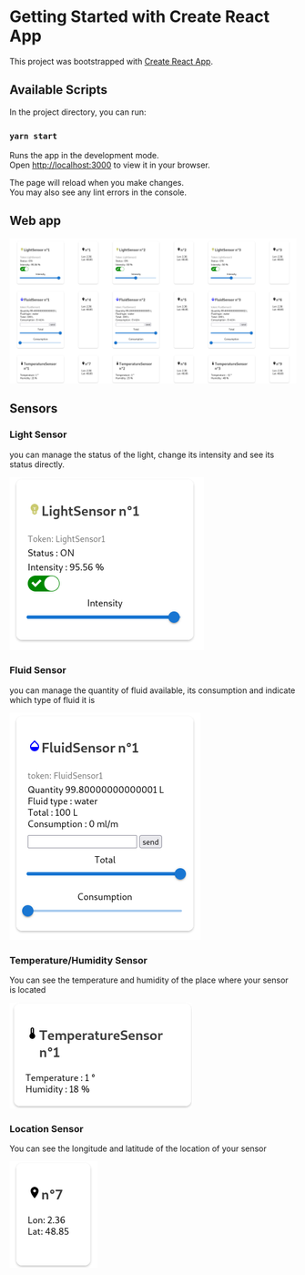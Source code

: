 # Getting Started with Create React App

This project was bootstrapped with [Create React App](https://github.com/facebook/create-react-app).

## Available Scripts

In the project directory, you can run:

### `yarn start`

Runs the app in the development mode.\
Open [http://localhost:3000](http://localhost:3000) to view it in your browser.

The page will reload when you make changes.\
You may also see any lint errors in the console.

## Web app

![Screenshot](assets/frontScreen.png)

## Sensors

### Light Sensor

you can manage the status of the light, change its intensity and see its status directly.

![Screenshot](assets/lightScreen.png)


### Fluid Sensor 

you can manage the quantity of fluid available, its consumption and indicate which type of fluid it is

![Screenshot](assets/fluidScreen.png)


### Temperature/Humidity Sensor

You can see the temperature and humidity of the place where your sensor is located

![Screenshot](assets/tempScreen.png)

### Location Sensor

You can see the longitude and latitude of the location of your sensor

![Screenshot](assets/locScreen.png)

